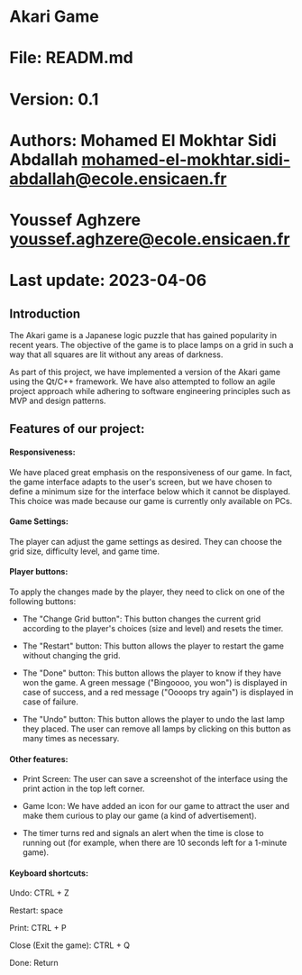 # Akari Game

#

# File: READM.md

# Version: 0.1

# Authors: Mohamed El Mokhtar Sidi Abdallah <mohamed-el-mokhtar.sidi-abdallah@ecole.ensicaen.fr>
#	   Youssef Aghzere <youssef.aghzere@ecole.ensicaen.fr>
#
# Last update: 2023-04-06

## Introduction 
The Akari game is a Japanese logic puzzle that has gained popularity in recent years. The objective of the game is to place lamps on a grid in such a way that all squares are lit without any areas of darkness.

As part of this project, we have implemented a version of the Akari game using the Qt/C++ framework. We have also attempted to follow an agile project approach while adhering to software engineering principles such as MVP and design patterns.

## Features of our project:

#### Responsiveness:

We have placed great emphasis on the responsiveness of our game. In fact, the game interface adapts to the user's screen, but we have chosen to define a minimum size for the interface below which it cannot be displayed. This choice was made because our game is currently only available on PCs.

#### Game Settings:

The player can adjust the game settings as desired. They can choose the grid size, difficulty level, and game time.

#### Player buttons:

To apply the changes made by the player, they need to click on one of the following buttons:

- The "Change Grid button": This button changes the current grid according to the player's choices (size and level) and resets the timer.

- The "Restart" button: This button allows the player to restart the game without changing the grid.

- The "Done" button: This button allows the player to know if they have won the game. A green message ("Bingoooo, you won") is displayed in case of success, and a red message ("Oooops try again") is displayed in case of failure.

- The "Undo" button: This button allows the player to undo the last lamp they placed. The user can remove all lamps by clicking on this button as many times as necessary.

#### Other features:

- Print Screen: The user can save a screenshot of the interface using the print action in the top left corner.

- Game Icon: We have added an icon for our game to attract the user and make them curious to play our game (a kind of advertisement).

- The timer turns red and signals an alert when the time is close to running out (for example, when there are 10 seconds left for a 1-minute game).

#### Keyboard shortcuts:

Undo: CTRL + Z

Restart: space

Print: CTRL + P

Close (Exit the game): CTRL + Q

Done: Return


